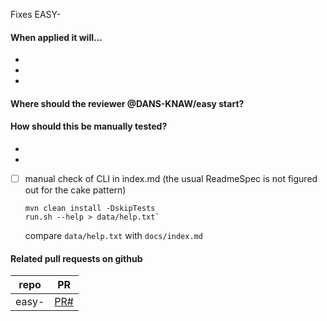 Fixes EASY-

#### When applied it will...
* 
* 
* 

#### Where should the reviewer @DANS-KNAW/easy start?

#### How should this be manually tested?
* 
* 
* [ ] manual check of CLI in index.md (the usual ReadmeSpec is not figured out for the cake pattern)

      mvn clean install -DskipTests
      run.sh --help > data/help.txt`

  compare `data/help.txt` with `docs/index.md`

#### Related pull requests on github

repo                       | PR
-------------------------- | -----------------
easy-                      | [PR#](PRlink) 
